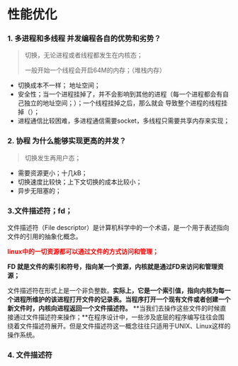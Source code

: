 # 性能优化



### 1.  多进程和多线程  并发编程各自的优势和劣势？

>切换，无论进程或者线程都发生在内核态； 
>
> 一般开始一个线程会开启64M的内存；（堆栈内存）

* 切换成本不一样；  地址空间；
* 安全性；当一个进程挂掉了，并不会影响到其他的进程（每一个进程都会有自己独立的地址空间；）；一个线程挂掉之后，那么就会 导致整个进程的线程挂掉（）；
* 进程通信比较困难，多进程通信需要socket，多线程只需要共享内存来实现；



### 2. 协程 为什么能够实现更高的并发？

>切换发生再用户态；

* 需要资源更小；十几kB；
* 切换速度比较快；上下文切换的成本比较小；
* 异步无阻塞的；

### 3.文件描述符；fd；

文件描述符（File descriptor）是计算机科学中的一个术语，是一个用于表述指向文件的引用的抽象化概念。

<font color=red>**linux中的一切资源都可以通过文件的方式访问和管理；**</font>

**FD 就是文件的索引和符号，指向某一个资源，内核就是通过FD来访问和管理资源；**

文件描述符在形式上是一个非负整数。**实际上，它是一个索引值，指向内核为每一个进程所维护的该进程打开文件的记录表。当程序打开一个现有文件或者创建一个新文件时，内核向进程返回一个文件描述符。**  **当我们去操作这些文件的时候直接通过文件描述符来操作；**在程序设计中，一些涉及底层的程序编写往往会围绕着文件描述符展开。但是文件描述符这一概念往往只适用于UNIX、Linux这样的操作系统。

### 4. 文件描述符

